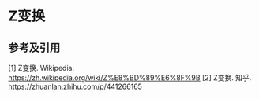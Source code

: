 # Z变换

## 参考及引用

[1] Z变换. Wikipedia. <https://zh.wikipedia.org/wiki/Z%E8%BD%89%E6%8F%9B>
[2] Z变换. 知乎. <https://zhuanlan.zhihu.com/p/441266165>
